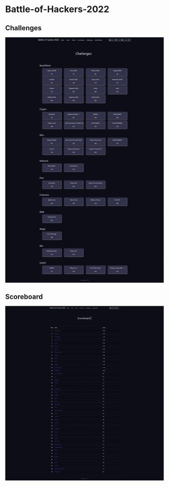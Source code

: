 # Battle-of-Hackers-2022

## Challenges
![Challenges](./Dashboard.png)

## Scoreboard
![Scoreboard](./Scoreboard.png)
